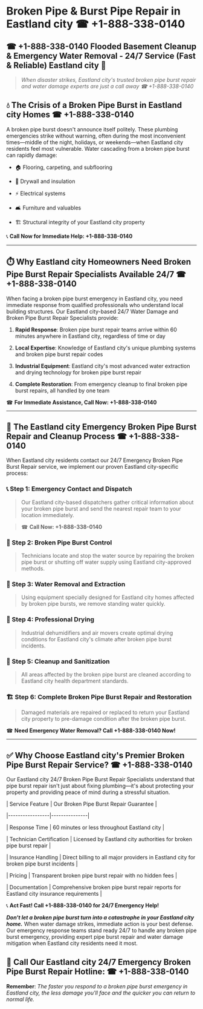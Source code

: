 # Broken Pipe & Burst Pipe Repair in Eastland city ☎ +1-888-338-0140  
## ☎ +1-888-338-0140 Flooded Basement Cleanup & Emergency Water Removal - 24/7 Service (Fast & Reliable) Eastland city 🚨  

> *When disaster strikes, Eastland city's trusted broken pipe burst repair and water damage experts are just a call away ☎ +1-888-338-0140*  

## 💧 The Crisis of a Broken Pipe Burst in Eastland city Homes ☎ +1-888-338-0140  

A broken pipe burst doesn't announce itself politely. These plumbing emergencies strike without warning, often during the most inconvenient times—middle of the night, holidays, or weekends—when Eastland city residents feel most vulnerable. Water cascading from a broken pipe burst can rapidly damage:  

* 🏠 Flooring, carpeting, and subflooring  
* 🧱 Drywall and insulation  
* ⚡ Electrical systems  
* 🛋️ Furniture and valuables  
* 🏗️ Structural integrity of your Eastland city property  

📞 **Call Now for Immediate Help: +1-888-338-0140**  

---  

## ⏱️ Why Eastland city Homeowners Need Broken Pipe Burst Repair Specialists Available 24/7 ☎ +1-888-338-0140  

When facing a broken pipe burst emergency in Eastland city, you need immediate response from qualified professionals who understand local building structures. Our Eastland city-based 24/7 Water Damage and Broken Pipe Burst Repair Specialists provide:  

1. **Rapid Response**: Broken pipe burst repair teams arrive within 60 minutes anywhere in Eastland city, regardless of time or day  
2. **Local Expertise**: Knowledge of Eastland city's unique plumbing systems and broken pipe burst repair codes  
3. **Industrial Equipment**: Eastland city's most advanced water extraction and drying technology for broken pipe burst repair  
4. **Complete Restoration**: From emergency cleanup to final broken pipe burst repairs, all handled by one team  

☎ **For Immediate Assistance, Call Now: +1-888-338-0140**  

---  

## 🔧 The Eastland city Emergency Broken Pipe Burst Repair and Cleanup Process ☎ +1-888-338-0140  

When Eastland city residents contact our 24/7 Emergency Broken Pipe Burst Repair service, we implement our proven Eastland city-specific process:  

### 📞 Step 1: Emergency Contact and Dispatch  
> Our Eastland city-based dispatchers gather critical information about your broken pipe burst and send the nearest repair team to your location immediately.  
> ☎ **Call Now: +1-888-338-0140**  

### 🚿 Step 2: Broken Pipe Burst Control  
> Technicians locate and stop the water source by repairing the broken pipe burst or shutting off water supply using Eastland city-approved methods.  

### 🌊 Step 3: Water Removal and Extraction  
> Using equipment specially designed for Eastland city homes affected by broken pipe bursts, we remove standing water quickly.  

### 💨 Step 4: Professional Drying  
> Industrial dehumidifiers and air movers create optimal drying conditions for Eastland city's climate after broken pipe burst incidents.  

### 🧼 Step 5: Cleanup and Sanitization  
> All areas affected by the broken pipe burst are cleaned according to Eastland city health department standards.  

### 🏗️ Step 6: Complete Broken Pipe Burst Repair and Restoration  
> Damaged materials are repaired or replaced to return your Eastland city property to pre-damage condition after the broken pipe burst.  

☎ **Need Emergency Water Removal? Call +1-888-338-0140 Now!**  

---  

## ✅ Why Choose Eastland city's Premier Broken Pipe Burst Repair Service? ☎ +1-888-338-0140  

Our Eastland city 24/7 Broken Pipe Burst Repair Specialists understand that pipe burst repair isn't just about fixing plumbing—it's about protecting your property and providing peace of mind during a stressful situation.  

| Service Feature | Our Broken Pipe Burst Repair Guarantee |  
|-----------------|---------------|  
| Response Time | 60 minutes or less throughout Eastland city |  
| Technician Certification | Licensed by Eastland city authorities for broken pipe burst repair |  
| Insurance Handling | Direct billing to all major providers in Eastland city for broken pipe burst incidents |  
| Pricing | Transparent broken pipe burst repair with no hidden fees |  
| Documentation | Comprehensive broken pipe burst repair reports for Eastland city insurance requirements |  

📞 **Act Fast! Call +1-888-338-0140 for 24/7 Emergency Help!**  

***Don't let a broken pipe burst turn into a catastrophe in your Eastland city home.*** When water damage strikes, immediate action is your best defense. Our emergency response teams stand ready 24/7 to handle any broken pipe burst emergency, providing expert pipe burst repair and water damage mitigation when Eastland city residents need it most.  

## 📱 Call Our Eastland city 24/7 Emergency Broken Pipe Burst Repair Hotline: ☎ +1-888-338-0140  

**Remember**: *The faster you respond to a broken pipe burst emergency in Eastland city, the less damage you'll face and the quicker you can return to normal life.*